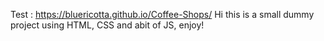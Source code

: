 Test : https://bluericotta.github.io/Coffee-Shops/
Hi this is a small dummy project using HTML, CSS and abit of JS, enjoy!
